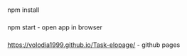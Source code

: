###
npm install
###
npm start - open app in browser
###
 https://volodia1999.github.io/Task-elopage/ - github pages
